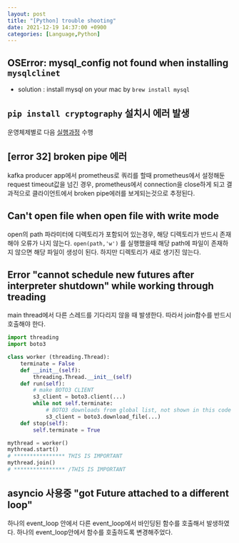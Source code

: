 ```yaml
---
layout: post
title: "[Python] trouble shooting"
date: 2021-12-19 14:37:00 +0900
categories: [Language,Python]
---
```


## OSError: mysql_config not found when installing ```mysqlclinet```
- solution : install mysql on your mac by ```brew install mysql```

## `pip install cryptography` 설치시 에러 발생
운영체제별로 다음 [실행과정](https://cryptography.io/en/3.4.8/installation.html) 수행

## [error 32] broken pipe 에러
kafka producer app에서 prometheus로 쿼리를 할때 prometheus에서 설정해둔 request timeout값을 넘긴 경우, prometheus에서 connection을 close하게 되고 결과적으로 클라이언트에서 broken pipe에러를 보게되는것으로 추정된다.

## Can't open file when open file with write mode

open의 path 파라미터에 디렉토리가 포함되어 있는경우, 해당 디렉토리가 반드시 존재해야 오류가 나지 않는다. `open(path,'w')` 를 실행했을때 해당 path에 파일이 존재하지 않으면 해당 파일이 생성이 된다. 하지만 디렉토리가 새로 생기진 않는다.

## Error "cannot schedule new futures after interpreter shutdown" while working through treading

main thread에서 다른 스레드를 기다리지 않을 때 발생한다. 따라서 join함수를 반드시 호출해야 한다.

``` python
import threading
import boto3

class worker (threading.Thread):
    terminate = False
    def __init__(self):
        threading.Thread.__init__(self)
    def run(self):
        # make BOTO3 CLIENT
        s3_client = boto3.client(...)
        while not self.terminate:
            # BOTO3 downloads from global list, not shown in this code
            s3_client = boto3.download_file(...)
    def stop(self):
        self.terminate = True

mythread = worker()
mythread.start()
# **************** THIS IS IMPORTANT
mythread.join()
# **************** /THIS IS IMPORTANT
```

## asyncio 사용중 "got Future <Future pending> attached to a different loop"
하나의 event_loop 안에서 다른 event_loop에서 바인딩된 함수를 호출해서 발생하였다. 하나의 event_loop안에서 함수를 호출하도록 변경해주었다.
